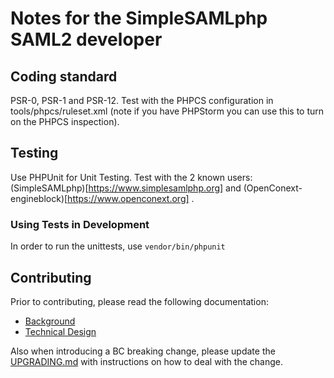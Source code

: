 Notes for the SimpleSAMLphp SAML2 developer
===========================================

Coding standard
---------------
PSR-0, PSR-1 and PSR-12.
Test with the PHPCS configuration in tools/phpcs/ruleset.xml
(note if you have PHPStorm you can use this to turn on the PHPCS inspection).


Testing
-------
Use PHPUnit for Unit Testing.
Test with the 2 known users: (SimpleSAMLphp)[https://www.simplesamlphp.org] and
(OpenConext-engineblock)[https://www.openconext.org] .

### Using Tests in Development

In order to run the unittests, use `vendor/bin/phpunit`

Contributing
------------
Prior to contributing, please read the following documentation:
- [Background][2]
- [Technical Design][1]

Also when introducing a BC breaking change, please update the [UPGRADING.md](UPGRADING.md) with instructions on how to deal with the change.

[1]: https://github.com/simplesamlphp/saml2/wiki/SAML2-v1.0-Technical-Design
[2]: https://github.com/simplesamlphp/saml2/wiki/Background
